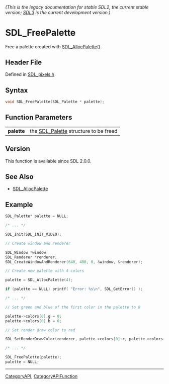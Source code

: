 ###### (This is the legacy documentation for stable SDL2, the current stable version; [SDL3](https://wiki.libsdl.org/SDL3/) is the current development version.)
# SDL_FreePalette

Free a palette created with [SDL_AllocPalette](SDL_AllocPalette)().

## Header File

Defined in [SDL_pixels.h](https://github.com/libsdl-org/SDL/blob/SDL2/include/SDL_pixels.h)

## Syntax

```c
void SDL_FreePalette(SDL_Palette * palette);

```

## Function Parameters

|                 |                                                      |
| --------------- | ---------------------------------------------------- |
| **palette**     | the [SDL_Palette](SDL_Palette) structure to be freed |

## Version

This function is available since SDL 2.0.0.

## See Also

* [SDL_AllocPalette](SDL_AllocPalette)


## Example

```c
SDL_Palette* palette = NULL;

/* ... */

SDL_Init(SDL_INIT_VIDEO);

// Create window and renderer

SDL_Window *window;
SDL_Renderer *renderer;
SDL_CreateWindowAndRenderer(640, 480, 0, &window, &renderer);

// Create new palette with 4 colors

palette = SDL_AllocPalette(4);

if (palette == NULL) printf( "Error: %s\n", SDL_GetError() );

/* ... */

// Set green and blue of the first color in the palette to 0

palette->colors[0].g = 0;
palette->colors[0].b = 0;

// Set render draw color to red

SDL_SetRenderDrawColor(renderer, palette->colors[0].r, palette->colors[0].g, palette->colors[0].b, palette->colors[0].a);

/* ... */

SDL_FreePalette(palette);
palette = NULL;
```

----
[CategoryAPI](CategoryAPI), [CategoryAPIFunction](CategoryAPIFunction)

